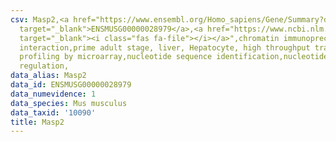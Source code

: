 ```yaml
---
csv: Masp2,<a href="https://www.ensembl.org/Homo_sapiens/Gene/Summary?db=core;g=ENSMUSG00000028979"
  target="_blank">ENSMUSG00000028979</a>,<a href="https://www.ncbi.nlm.nih.gov/pubmed/23834426"
  target="_blank"><i class="fas fa-file"></i></a>",chromatin immunoprecipitation assay,direct
  interaction,prime adult stage, liver, Hepatocyte, high throughput transcription
  profiling by microarray,nucleotide sequence identification,nucleotide sequence identification,transcriptional
  regulation,
data_alias: Masp2
data_id: ENSMUSG00000028979
data_numevidence: 1
data_species: Mus musculus
data_taxid: '10090'
title: Masp2
---
```

